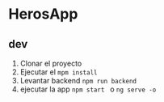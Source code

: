 # HerosApp

## dev 
1. Clonar el proyecto
2. Ejecutar el ``mpm install``
3. Levantar backend ``npm run backend``
4. ejecutar la app ``npm start `` o ```ng serve -o```
